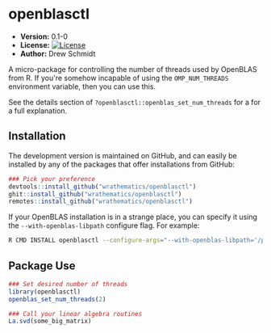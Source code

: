 # openblasctl

* **Version:** 0.1-0
* **License:** [![License](http://img.shields.io/badge/license-BSD%202--Clause-orange.svg?style=flat)](http://opensource.org/licenses/BSD-2-Clause)
* **Author:** Drew Schmidt


A micro-package for controlling the number of threads used by OpenBLAS from R.  If you're somehow incapable of using the `OMP_NUM_THREADS` environment variable, then you can use this.

See the details section of `?openblasctl::openblas_set_num_threads` for a for a full explanation.


## Installation

The development version is maintained on GitHub, and can easily be installed by any of the packages that offer installations from GitHub:

```r
### Pick your preference
devtools::install_github("wrathematics/openblasctl")
ghit::install_github("wrathematics/openblasctl")
remotes::install_github("wrathematics/openblasctl")
```

If your OpenBLAS installation is in a strange place, you can specify it using the `--with-openblas-libpath` configure flag. For example:

```bash
R CMD INSTALL openblasctl --configure-args="--with-openblas-libpath='/path/to/libopenblas/files/'"
```


## Package Use

```r
### Set desired number of threads
library(openblasctl)
openblas_set_num_threads(2)

### Call your linear algebra routines
La.svd(some_big_matrix)
```
